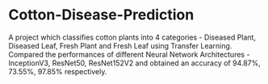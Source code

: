# Cotton-Disease-Prediction

A project which classifies cotton plants into 4 categories - Diseased Plant, Diseased Leaf, Fresh Plant and Fresh Leaf using Transfer Learning.  Compared the performances of different Neural Network Architectures - InceptionV3, ResNet50, ResNet152V2 and obtained an accuracy of 94.87%, 73.55%, 97.85% respectively.
